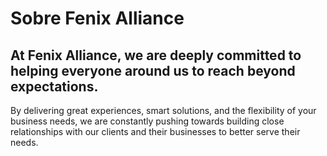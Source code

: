 # Sobre Fenix Alliance

## At Fenix Alliance, we are deeply committed to helping everyone around us to reach beyond expectations. 

By delivering great experiences, smart solutions, and the flexibility of your business needs, we are constantly pushing towards building close relationships with our clients and their businesses to better serve their needs.

